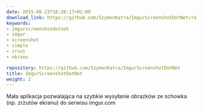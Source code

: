 ```yaml
---
date: 2015-06-23T16:28:17+02:00
download_link: https://github.com/SzymonKatra/ImgurScreenshotDotNet/releases/latest
keywords:
- imgurscreenshotdotnet
- imgur
- screenshot
- simple
- zrzut
- ekranu

repository: https://github.com/SzymonKatra/ImgurScreenshotDotNet
title: ImgurScreenshotDotNet
weight: 2
---
```


Mała aplikacja pozwalająca na szybkie wysyłanie obrazków ze schowka (np. zrzutów ekranu) do serwisu imgur.com